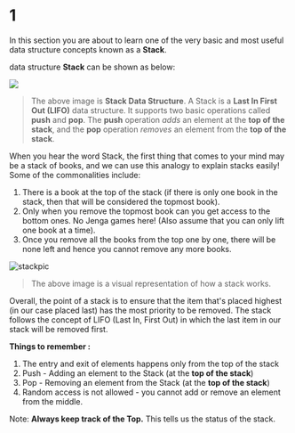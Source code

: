 # 1

In this section you are about to learn one of the very basic and most useful data structure concepts known as a **Stack**.

data structure **Stack** can be shown as below:

![](https://www.callicoder.com/assets/images/post/large/java-stack-data-structure.jpg)

> The above image is **Stack Data Structure**. A Stack is a **Last In First Out \(LIFO\)** data structure. It supports two basic operations called **push** and **pop**. The **push** operation _adds_ an element at the **top of the stack**, and the **pop** operation _removes_ an element from the **top of the stack**.

When you hear the word Stack, the first thing that comes to your mind may be a stack of books, and we can use this analogy to explain stacks easily! Some of the commonalities include:

1. There is a book at the top of the stack \(if there is only one book in the stack, then that will be considered the topmost book\).
2. Only when you remove the topmost book can you get access to the bottom ones. No Jenga games here! \(Also assume that you can only lift one book at a time\).
3. Once you remove all the books from the top one by one, there will be none left and hence you cannot remove any more books.

![stackpic](https://visualgo.net/img/stack_illustration.png)

> The above image is a visual representation of how a stack works.

Overall, the point of a stack is to ensure that the item that's placed highest \(in our case placed last\) has the most priority to be removed. The stack follows the concept of LIFO \(Last In, First Out\) in which the last item in our stack will be removed first.

**Things to remember :**

1. The entry and exit of elements happens only from the top of the stack 
2. Push - Adding an element to the Stack \(at the **top of the stack**\)
3. Pop - Removing an element from the Stack \(at the **top of the stack**\)
4. Random access is not allowed - you cannot add or remove an element from the middle.

Note: **Always keep track of the Top.** This tells us the status of the stack.

